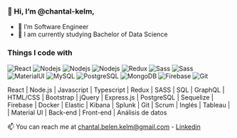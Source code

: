 ### 👋 Hi, I’m @chantal-kelm,

- 💞️ I’m Software Engineer
- 💞️ I am currently studying Bachelor of Data Science

### Things I code with
<p>
  <img alt="React" src="https://img.shields.io/badge/-React-ff07a6?style=flat-square&logo=React&logoColor=black" />
  <img alt="Nodejs" src="https://img.shields.io/badge/-Nodejs-blue?style=flat-square&logo=Node.js&logoColor=white" />
  <img alt="Nodejs" src="https://img.shields.io/badge/-Javascript-purple?style=flat-square&logo=Javascript&logoColor=white" />
  <img alt="Nodejs" src="https://img.shields.io/badge/-Typescript-emerald?style=flat-square&logo=Typescript&logoColor=black" />
  <img alt="Redux" src="https://img.shields.io/badge/-Redux-brown?style=flat-square&logo=Redux&logoColor=white" />
  <img alt="Sass" src="https://img.shields.io/badge/-Sass-CC6699?style=flat-square&logo=sass&logoColor=white" />
  <img alt="Sass" src="https://img.shields.io/badge/-GraphQL-da3733?style=flat-square&logo=GraphQL&logoColor=black" />
  <img alt="MaterialUI" src="https://img.shields.io/badge/Material--UI-blue?style=flat-square&logo=Material--UI&logoColor=white" />
  <img alt="MySQL" src="https://img.shields.io/badge/-MySQL-C300FE?style=flat-square&logo=MySQL&logoColor=white" />
  <img alt="PostgreSQL" src="https://img.shields.io/badge/-PostgreSQL-4834d4?style=flat-square&logo=PostgreSQL&logoColor=white" />
  <img alt="MongoDB" src="https://img.shields.io/badge/-MongoDB-13aa52?style=flat-square&logo=mongodb&logoColor=white" />
  <img alt="Firebase" src="https://img.shields.io/badge/-Firebase-F7B93E?style=flat-square&logo=Firebase&logoColor=white" />
  <img alt="Git" src="https://img.shields.io/badge/-Git-F05032?style=flat-square&logo=git&logoColor=white" />
</p>

React | Node.js | Javascript | Typescript | Redux | SASS | SQL | GraphQL | HTML/CSS | Bootstrap | jQuery | Express.js | PostgreSQL | Sequelize | Firebase | Docker | Elastic | Kibana | Splunk | Git | Scrum | Inglés | Tableau | | Material UI | Back-end | Front-end | Análisis de datos

📫 You can reach me at chantal.belen.kelm@gmail.com - [Linkedin](https://www.linkedin.com/in/chantalkelm/)

